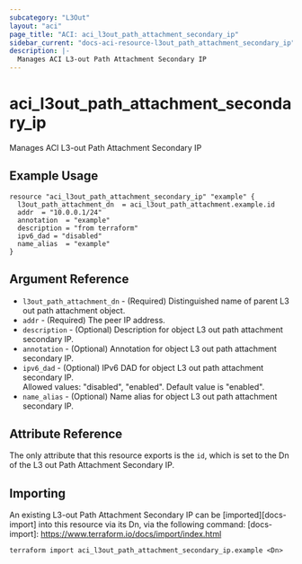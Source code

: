 ```yaml
---
subcategory: "L3Out"
layout: "aci"
page_title: "ACI: aci_l3out_path_attachment_secondary_ip"
sidebar_current: "docs-aci-resource-l3out_path_attachment_secondary_ip"
description: |-
  Manages ACI L3-out Path Attachment Secondary IP
---
```


# aci_l3out_path_attachment_secondary_ip

Manages ACI L3-out Path Attachment Secondary IP

## Example Usage

```hcl
resource "aci_l3out_path_attachment_secondary_ip" "example" {
  l3out_path_attachment_dn  = aci_l3out_path_attachment.example.id
  addr  = "10.0.0.1/24"
  annotation  = "example"
  description = "from terraform"
  ipv6_dad = "disabled"
  name_alias  = "example"
}
```

## Argument Reference

- `l3out_path_attachment_dn` - (Required) Distinguished name of parent L3 out path attachment object.
- `addr` - (Required) The peer IP address.
- `description` - (Optional) Description for object L3 out path attachment secondary IP.
- `annotation` - (Optional) Annotation for object L3 out path attachment secondary IP.
- `ipv6_dad` - (Optional) IPv6 DAD for object L3 out path attachment secondary IP.  
  Allowed values: "disabled", "enabled". Default value is "enabled".
- `name_alias` - (Optional) Name alias for object L3 out path attachment secondary IP.

## Attribute Reference

The only attribute that this resource exports is the `id`, which is set to the Dn of the L3 out Path Attachment Secondary IP.

## Importing

An existing L3-out Path Attachment Secondary IP can be [imported][docs-import] into this resource via its Dn, via the following command:
[docs-import]: https://www.terraform.io/docs/import/index.html

```
terraform import aci_l3out_path_attachment_secondary_ip.example <Dn>
```
